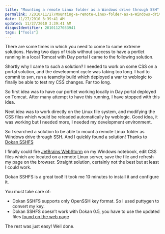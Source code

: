 ```yaml
---
title: "Mounting a remote Linux folder as a Windows drive through SSH"
permalink: /2010/11/27/Mounting-a-remote-Linux-folder-as-a-Windows-drive-through-SSH/
date: 11/27/2010 3:39:41 AM
updated: 11/27/2010 3:39:41 AM
disqusIdentifier: 20101127033941
tags: ["Tools"]
---
```

There are some times in which you need to come to some extreme solutions. Having two days of trials without success to have a portlet running in a local Tomcat with Day portal I came to the following solution.

Shortly why I came to such a solution? I needed to work on some CSS on a portal solution, and the development cycle was taking too long. I had to commit to svn, run a teamcity build which deployed a war to weblogic to finally be able to test my CSS changes. Far too long.
<!-- more -->

So first idea was to have our portlet working locally in Day portal deployed on Tomcat. After many attempt to have this running, I have stopped with this idea.

Next idea was to work directly on the Linux file system, and modifying the CSS files which would be reloaded automatically by weblogic. Good idea, it was working but I needed more, I needed my development environment.

So I searched a solution to be able to mount a remote Linux folder as Windows drive through SSH. And I quickly found a solution! Thanks to [Dokan SSHFS](http://dokan-dev.net/en/download/)

I finally could fire [JetBrains WebStorm](http://www.jetbrains.com/webstorm/) on my Windows notebook, edit CSS files which are located on a remote Linux server, save the file and refresh my page on the browser. Straight solution, certainly not the best but at least I could work.

Dokan SSHFS is a great tool! It took me 10 minutes to install it and configure it.

You must take care of:

*   Dokan SSHFS supports only OpenSSH key format. So I used puttygen to convert my key.
*   Dokan SSHFS doesn’t work with Dokan 0.5, you have to use the updated files [found on the web page](http://dokan-dev.net/en/download/#sshfs)  

The rest was just easy! Well done.
